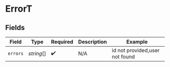 # ErrorT


## Fields

| Field                          | Type                           | Required                       | Description                    | Example                        |
| ------------------------------ | ------------------------------ | ------------------------------ | ------------------------------ | ------------------------------ |
| `errors`                       | *string*[]                     | :heavy_check_mark:             | N/A                            | id not provided,user not found |